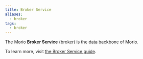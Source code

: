 ```yaml
---
title: Broker Service
aliases:
  - broker
tags:
  - broker
---
```


The Morio **Broker Service** (broker) is the data backbone of Morio.

To learn more, visit [the Broker Service guide](/docs/guides/services/broker).

